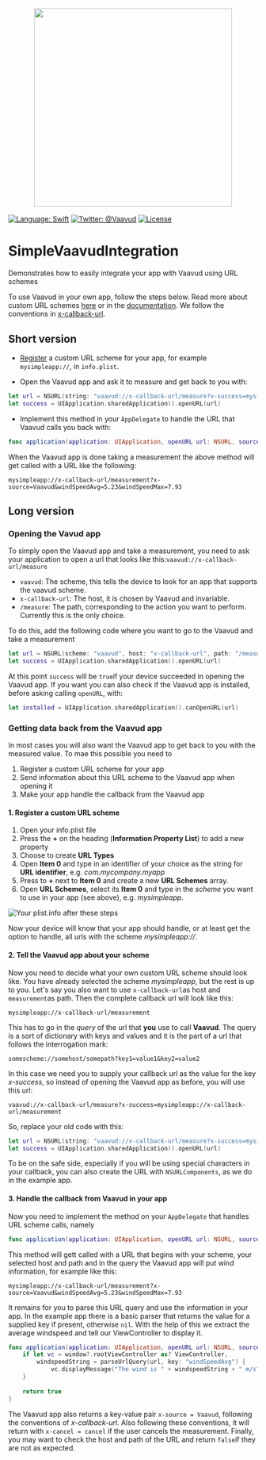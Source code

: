 <h3 align="center">
  <a href="https://www.vaavud.com">
    <img src="http://vaavud.com/brand/Vaavud_logo_vertical_RGB.png" width="400" />
    <br />
  </a>
</h3>

[![Language: Swift](https://img.shields.io/badge/language-swift-orange.svg)](https://developer.apple.com/swift/)
[![Twitter: @Vaavud](https://img.shields.io/badge/contact-%40Vaavud-blue.svg)](https://twitter.com/Vaavud)
[![License](http://img.shields.io/badge/license-MIT-green.svg?style=flat)](https://github.com/vaavud/integration/blob/master/LICENSE)

# SimpleVaavudIntegration

Demonstrates how to easily integrate your app with Vaavud using URL schemes

To use Vaavud in your own app, follow the steps below. Read more about custom URL schemes [here](http://iosdevelopertips.com/cocoa/launching-your-own-application-via-a-custom-url-scheme.html "iOS Developer Tips") or in the [documentation](https://developer.apple.com/library/ios/documentation/iPhone/Conceptual/iPhoneOSProgrammingGuide/Inter-AppCommunication/Inter-AppCommunication.html "Inter-app communication"). We follow the conventions in [x-callback-url](http://x-callback-url.com/ "x-callback-url website").

## Short version

- [Register](http://iosdevelopertips.com/cocoa/launching-your-own-application-via-a-custom-url-scheme.html "iOS Developer Tips") a custom URL scheme for your app, for example ```mysimpleapp://```, in ```info.plist```.

- Open the Vaavud app and ask it to measure and get back to you with:
```swift
let url = NSURL(string: "vaavud://x-callback-url/measure?x-success=mysimpleapp://x-callback-url/measurement")!
let success = UIApplication.sharedApplication().openURL(url)
```

- Implement this method in your ```ÀppDelegate``` to handle the URL that Vaavud calls you back with:
```swift
func application(application: UIApplication, openURL url: NSURL, sourceApplication: String?, annotation: AnyObject?) -> Bool
```
When the Vaavud app is done taking a measurement the above method will get called with a URL like the following:
```
mysimpleapp://x-callback-url/measurement?x-source=Vaavud&windSpeedAvg=5.23&windSpeedMax=7.93
```

## Long version

### Opening the Vavud app
To simply open the Vaavud app and take a measurement, you need to ask your application to open a url that looks like this:```vaavud://x-callback-url/measure```
 - ```vaavud```: The scheme, this tells the device to look for an app that supports the vaavud scheme.
 - ```x-callback-url```: The host, it is chosen by Vaavud and invariable.
 - ```/measure```: The path, corresponding to the action you want to perform. Currently this is the only choice.

To do this, add the following code where you want to go to the Vaavud and take a measurement
```swift
let url = NSURL(scheme: "vaavud", host: "x-callback-url", path: "/measure")!
let success = UIApplication.sharedApplication().openURL(url)
```
At this point ```success``` will be ```true```if your device succeeded in opening the Vaavud app. If you want you can also check if the Vaavud app is installed, before asking calling ```openURL```, with:

```swift
let installed = UIApplication.sharedApplication().canOpenURL(url)
```

### Getting data back from the Vaavud app

In most cases you will also want the Vaavud app to get back to you with the measured value. To mae this possible you need to

1. Register a custom URL scheme for your app
2. Send information about this URL scheme to the Vaavud app when opening it
3. Make your app handle the callback from the Vaavud app

#### 1. Register a custom URL scheme

1. Open your info.plist file
2. Press the **+** on the heading (**Information Property List**) to add a new property
3. Choose to create **URL Types**
4. Open **Item 0** and type in an identifier of your choice as the string for **URL identifier**, e.g. *com.mycompany.myapp*
5. Press to **+** next to **Item 0** and create a new **URL Schemes** array.
6. Open **URL Schemes**, select its **Item 0** and type in the *scheme* you want to use in your app (see above), e.g. *mysimpleapp*.

![Your plist.info after these steps ](https://raw.githubusercontent.com/vaavud/integration/master/assets/PropertyListScreenshot.png)

Now your device will know that your app should handle, or at least get the option to handle, all urls with the scheme *mysimpleapp://*.

#### 2. Tell the Vaavud app about your scheme
Now you need to decide what your own custom URL scheme should look like. You have already selected the scheme *mysimpleapp*, but the rest is up to you. Let's say you also want to use ```x-callback-url```as host and ```measurement```as path. Then the complete callback url will look like this:

```
mysimpleapp://x-callback-url/measurement
```

This has to go in the *query* of the url that **you** use to call **Vaavud**. The query is a sort of dictionary with keys and values and it is the part of a url that follows the interrogation mark:
```
somescheme://somehost/somepath?key1=value1&key2=value2
```
In this case we need you to supply your callback url as the value for the key *x-success*, so instead of opening the Vaavud app as before, you will use this url:
```
vaavud://x-callback-url/measure?x-success=mysimpleapp://x-callback-url/measurement
```
So, replace your old code with this:

```swift
let url = NSURL(string: "vaavud://x-callback-url/measure?x-success=mysimpleapp://x-callback-url/measurement")!
let success = UIApplication.sharedApplication().openURL(url)
```

To be on the safe side, especially if you will be using special characters in your callback, you can also create the URL with ```NSURLComponents```, as we do in the example app.

#### 3. Handle the callback from Vaavud in your app
Now you need to implement the method on your ```ÀppDelegate``` that handles URL scheme calls, namely
```swift
func application(application: UIApplication, openURL url: NSURL, sourceApplication: String?, annotation: AnyObject?) -> Bool
```

This method will gett called with a URL that begins with your scheme, your selected host and path and in the query the Vaavud app will put wind information, for example like this:
```
mysimpleapp://x-callback-url/measurement?x-source=Vaavud&windSpeedAvg=5.23&windSpeedMax=7.93
```
It remains for you to parse this URL query and use the information in your app. In the example app there is a basic parser that returns the value for a supplied key if present, otherwise ```nil```. With the help of this we extract the average windspeed and tell our ViewController to display it.

```swift
func application(application: UIApplication, openURL url: NSURL, sourceApplication: String?, annotation: AnyObject?) -> Bool {
    if let vc = window?.rootViewController as? ViewController,
        windspeedString = parseUrlQuery(url, key: "windSpeedAvg") {
            vc.displayMessage("The wind is " + windspeedString + " m/s")
    }
    
    return true
}
```

The Vaavud app also returns a key-value pair ```x-source = Vaavud```, following the conventions of *x-callback-url*. Also following these conventions, it will return with ```x-cancel = cancel``` if the user cancels the measurement. Finally, you may want to check the host and path of the URL and return ```false```if they are not as expected.




